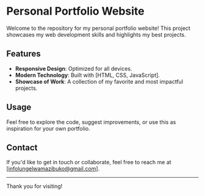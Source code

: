 # Personal Portfolio Website

Welcome to the repository for my personal portfolio website! This project showcases my web development skills and highlights my best projects.

## Features
- **Responsive Design**: Optimized for all devices.
- **Modern Technology**: Built with [HTML, CSS, JavaScript].
- **Showcase of Work**: A collection of my favorite and most impactful projects.

## Usage
Feel free to explore the code, suggest improvements, or use this as inspiration for your own portfolio.

## Contact
If you'd like to get in touch or collaborate, feel free to reach me at [infolungelwamazibuko@gmail.com].

---

Thank you for visiting!
